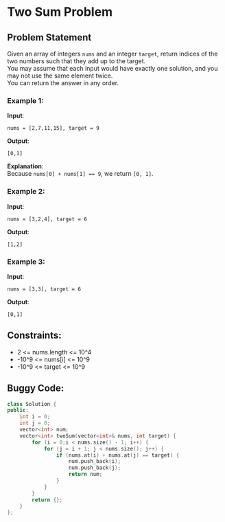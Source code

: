 
# Two Sum Problem

## Problem Statement

Given an array of integers `nums` and an integer `target`, return indices of the two numbers such that they add up to the target.  
You may assume that each input would have exactly one solution, and you may not use the same element twice.  
You can return the answer in any order.

### Example 1:

**Input**:  
```
nums = [2,7,11,15], target = 9
```  
**Output**:  
```
[0,1]
```  
**Explanation**:  
Because `nums[0] + nums[1] == 9`, we return `[0, 1]`.

### Example 2:

**Input**:  
```
nums = [3,2,4], target = 6
```  
**Output**:  
```
[1,2]
```  

### Example 3:

**Input**:  
```
nums = [3,3], target = 6
```  
**Output**:  
```
[0,1]
```

## Constraints:

- 2 <= nums.length <= 10^4
- -10^9 <= nums[i] <= 10^9
- -10^9 <= target <= 10^9

## Buggy Code:
```cpp
class Solution {
public:
    int i = 0;
    int j = 0;
    vector<int> num;
    vector<int> twoSum(vector<int>& nums, int target) {
        for (i = 0;i < nums.size() - 1; i++) {
            for (j = i + 1; j < nums.size(); j++) {
                if (nums.at(i) + nums.at(j) == target) {
                    num.push_back(i);
                    num.push_back(j);
                    return num;
                }
            }
        }
        return {};
    }
};
```



